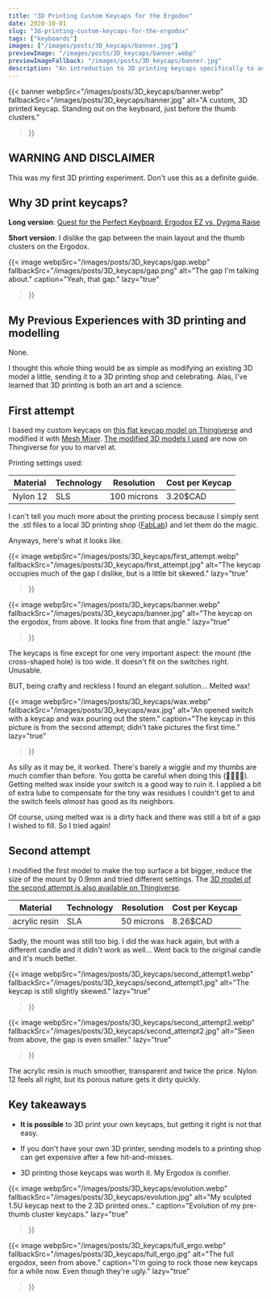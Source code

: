 ```yaml
---
title: "3D Printing Custom Keycaps for the Ergodox"
date: 2020-10-01
slug: "3d-printing-custom-keycaps-for-the-ergodox"
tags: ["keyboards"]
images: ["/images/posts/3D_keycaps/banner.jpg"]
previewImage: "/images/posts/3D_keycaps/banner.webp"
previewImageFallback: "/images/posts/3D_keycaps/banner.jpg"
description: "An introduction to 3D printing keycaps specifically to address the gap before the Ergodox's thumb cluster."
---
```

{{< banner
    webpSrc="/images/posts/3D_keycaps/banner.webp" 
    fallbackSrc="/images/posts/3D_keycaps/banner.jpg"
    alt="A custom, 3D printed keycap. Standing out on the keyboard, just before the thumb clusters."
>}}

## WARNING AND DISCLAIMER
This was my first 3D printing experiment. Don't use this as a definite guide.

## Why 3D print keycaps?
**Long version**: [Quest for the Perfect Keyboard: Ergodox EZ vs. Dygma Raise](/posts/quest-for-the-perfect-keyboard-ergodox-ez-vs-dygma-raise) 

**Short version**: I dislike the gap between the main layout and the thumb clusters on the Ergodox.

{{< image 
    webpSrc="/images/posts/3D_keycaps/gap.webp" 
    fallbackSrc="/images/posts/3D_keycaps/gap.png"
    alt="The gap I'm talking about."
    caption="Yeah, that gap."
    lazy="true"
>}}

## My Previous Experiences with 3D printing and modelling
None.

I thought this whole thing would be as simple as modifying an existing 3D model a little, sending it to a 3D printing shop and celebrating. Alas, I've learned that 3D printing is both an art and a science.

## First attempt
I based my custom keycaps on [this flat keycap model on Thingiverse](https://www.thingiverse.com/thing:755557) and modified it with [Mesh Mixer](https://www.meshmixer.com/). 
[The modified 3D models I used](https://www.thingiverse.com/thing:4612044/files) are now on Thingiverse for you to marvel at.

Printing settings used:

| Material | Technology | Resolution    | Cost per Keycap |
|----------|------------|---------------|-----------------|
| Nylon 12 | SLS        | 100 microns   | 3.20$CAD        |

I can't tell you much more about the printing process because I simply sent the .stl files to a local 3D printing shop ([FabLab](https://www.fablabinc.com/)) and let them do the magic.

Anyways, here's what it looks like.

{{< image 
    webpSrc="/images/posts/3D_keycaps/first_attempt.webp" 
    fallbackSrc="/images/posts/3D_keycaps/first_attempt.jpg"
    alt="The keycap occupies much of the gap I dislike, but is a little bit skewed."
    lazy="true"
>}}

{{< image 
    webpSrc="/images/posts/3D_keycaps/banner.webp" 
    fallbackSrc="/images/posts/3D_keycaps/banner.jpg"
    alt="The keycap on the ergodox, from above. It looks fine from that angle."
    lazy="true"
>}}


The keycaps is fine except for one very important aspect: the mount (the cross-shaped hole) is too wide. It doesn't fit on the switches right. Unusable. 

BUT, being crafty and reckless I found an elegant solution... Melted wax!

{{< image 
    webpSrc="/images/posts/3D_keycaps/wax.webp" 
    fallbackSrc="/images/posts/3D_keycaps/wax.jpg"
    alt="An opened switch with a keycap and wax pouring out the stem."
    caption="The keycap in this picture is from the second attempt; didn't take pictures the first time."
    lazy="true"
>}}

As silly as it may be, it worked. There's barely a wiggle and my thumbs are much comfier than before. 
You gotta be careful when doing this (👨‍🚒🔥😱). Getting melted wax inside your switch is a good way to ruin it. I applied a bit of extra lube to compensate for the tiny wax residues I couldn't get to and the switch feels *almost* has good as its neighbors.

Of course, using melted wax is a dirty hack and there was still a bit of a gap I wished to fill. So I tried again!

## Second attempt

I modified the first model to make the top surface a bit bigger, reduce the size of the mount by 0.9mm and tried different settings. The [3D model of the second attempt is also available on Thingiverse](https://www.thingiverse.com/thing:4612088).

| Material      | Technology | Resolution   | Cost per Keycap |
|---------------|------------|--------------|-----------------|
| acrylic resin | SLA        | 50 microns   | 8.26$CAD        |

Sadly, the mount was still too big.
I did the wax hack again, but with a different candle and it didn't work as well... Went back to the original candle and it's much better.

{{< image 
    webpSrc="/images/posts/3D_keycaps/second_attempt1.webp" 
    fallbackSrc="/images/posts/3D_keycaps/second_attempt1.jpg"
    alt="The keycap is still slightly skewed."
    lazy="true"
>}}

{{< image 
    webpSrc="/images/posts/3D_keycaps/second_attempt2.webp" 
    fallbackSrc="/images/posts/3D_keycaps/second_attempt2.jpg"
    alt="Seen from above, the gap is even smaller."
    lazy="true"
>}}

The acrylic resin is much smoother, transparent and twice the price. Nylon 12 feels all right, but its porous nature gets it dirty quickly.

## Key takeaways

- **It is possible** to 3D print your own keycaps, but getting it right is not that easy.

- If you don't have your own 3D printer, sending models to a printing shop can get expensive after a few hit-and-misses.

- 3D printing those keycaps was worth it. My Ergodox is comfier.

{{< image 
    webpSrc="/images/posts/3D_keycaps/evolution.webp" 
    fallbackSrc="/images/posts/3D_keycaps/evolution.jpg"
    alt="My sculpted 1.5U keycap next to the 2 3D printed ones.."
    caption="Evolution of my pre-thumb cluster keycaps."
    lazy="true"
>}}

{{< image 
    webpSrc="/images/posts/3D_keycaps/full_ergo.webp" 
    fallbackSrc="/images/posts/3D_keycaps/full_ergo.jpg"
    alt="The full ergodox, seen from above."
    caption="I'm going to rock those new keycaps for a while now. Even though they're ugly."
    lazy="true"
>}}